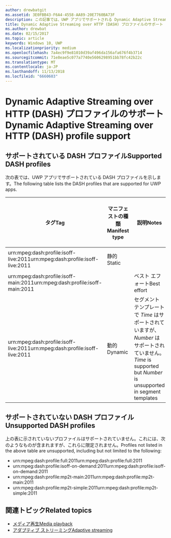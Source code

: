 ```yaml
---
author: drewbatgit
ms.assetid: 3E0FBB43-F6A4-4558-AA89-20E7760BA73F
description: この記事では、UWP アプリでサポートされる Dynamic Adaptive Streaming over HTTP (DASH) プロファイルの一覧を示します。
title: Dynamic Adaptive Streaming over HTTP (DASH) プロファイルのサポート
ms.author: drewbat
ms.date: 02/15/2017
ms.topic: article
keywords: Windows 10, UWP
ms.localizationpriority: medium
ms.openlocfilehash: 7a4ec9f9e81010d39af496da156afa676f4b3714
ms.sourcegitcommit: 71e8eae5c077a7740e5606298951bb78fc42b22c
ms.translationtype: MT
ms.contentlocale: ja-JP
ms.lasthandoff: 11/13/2018
ms.locfileid: "6660603"
---
```

# <a name="dynamic-adaptive-streaming-over-http-dash-profile-support"></a><span data-ttu-id="a4161-104">Dynamic Adaptive Streaming over HTTP (DASH) プロファイルのサポート</span><span class="sxs-lookup"><span data-stu-id="a4161-104">Dynamic Adaptive Streaming over HTTP (DASH) profile support</span></span>


## <a name="supported-dash-profiles"></a><span data-ttu-id="a4161-105">サポートされている DASH プロファイル</span><span class="sxs-lookup"><span data-stu-id="a4161-105">Supported DASH profiles</span></span>
<span data-ttu-id="a4161-106">次の表では、UWP アプリでサポートされている DASH プロファイルを示します。</span><span class="sxs-lookup"><span data-stu-id="a4161-106">The following table lists the DASH profiles that are supported for UWP apps.</span></span>

|<span data-ttu-id="a4161-107">タグ</span><span class="sxs-lookup"><span data-stu-id="a4161-107">Tag</span></span> | <span data-ttu-id="a4161-108">マニフェストの種類</span><span class="sxs-lookup"><span data-stu-id="a4161-108">Manifest type</span></span> | <span data-ttu-id="a4161-109">説明</span><span class="sxs-lookup"><span data-stu-id="a4161-109">Notes</span></span>|<span data-ttu-id="a4161-110">7 月にリリースされた Windows 10</span><span class="sxs-lookup"><span data-stu-id="a4161-110">July release of Windows 10</span></span>|<span data-ttu-id="a4161-111">Windows 10 バージョン 1511</span><span class="sxs-lookup"><span data-stu-id="a4161-111">Windows 10, Version 1511</span></span>|<span data-ttu-id="a4161-112">Windows 10 バージョン 1607</span><span class="sxs-lookup"><span data-stu-id="a4161-112">Windows 10, Version 1607</span></span> |<span data-ttu-id="a4161-113">Windows 10 バージョン 1607</span><span class="sxs-lookup"><span data-stu-id="a4161-113">Windows 10, Version 1607</span></span> |<span data-ttu-id="a4161-114">Windows 10 Version 1703</span><span class="sxs-lookup"><span data-stu-id="a4161-114">Windows 10, Version 1703</span></span>|
|----------------|------|-------|-----------|--------------|---------|-------|--------|
|<span data-ttu-id="a4161-115">urn:mpeg&#58;dash:profile:isoff-live:2011</span><span class="sxs-lookup"><span data-stu-id="a4161-115">urn:mpeg&#58;dash:profile:isoff-live:2011</span></span> | <span data-ttu-id="a4161-116">静的</span><span class="sxs-lookup"><span data-stu-id="a4161-116">Static</span></span> |     |<span data-ttu-id="a4161-117">サポートされる</span><span class="sxs-lookup"><span data-stu-id="a4161-117">Supported</span></span>            |  <span data-ttu-id="a4161-118">サポートされる</span><span class="sxs-lookup"><span data-stu-id="a4161-118">Supported</span></span>              | <span data-ttu-id="a4161-119">サポートされる</span><span class="sxs-lookup"><span data-stu-id="a4161-119">Supported</span></span>        |<span data-ttu-id="a4161-120">サポートされる</span><span class="sxs-lookup"><span data-stu-id="a4161-120">Supported</span></span>| <span data-ttu-id="a4161-121">サポートされる</span><span class="sxs-lookup"><span data-stu-id="a4161-121">Supported</span></span>|
|<span data-ttu-id="a4161-122">urn:mpeg&#58;dash:profile:isoff-main:2011</span><span class="sxs-lookup"><span data-stu-id="a4161-122">urn:mpeg&#58;dash:profile:isoff-main:2011</span></span> |        | <span data-ttu-id="a4161-123">ベスト エフォート</span><span class="sxs-lookup"><span data-stu-id="a4161-123">Best effort</span></span> | <span data-ttu-id="a4161-124">サポートされる</span><span class="sxs-lookup"><span data-stu-id="a4161-124">Supported</span></span>            |  <span data-ttu-id="a4161-125">サポートされる</span><span class="sxs-lookup"><span data-stu-id="a4161-125">Supported</span></span>              | <span data-ttu-id="a4161-126">サポートされる</span><span class="sxs-lookup"><span data-stu-id="a4161-126">Supported</span></span>        |<span data-ttu-id="a4161-127">サポートされる</span><span class="sxs-lookup"><span data-stu-id="a4161-127">Supported</span></span>| <span data-ttu-id="a4161-128">サポートされる</span><span class="sxs-lookup"><span data-stu-id="a4161-128">Supported</span></span>|
|<span data-ttu-id="a4161-129">urn:mpeg&#58;dash:profile:isoff-live:2011</span><span class="sxs-lookup"><span data-stu-id="a4161-129">urn:mpeg&#58;dash:profile:isoff-live:2011</span></span> | <span data-ttu-id="a4161-130">動的</span><span class="sxs-lookup"><span data-stu-id="a4161-130">Dynamic</span></span> | <span data-ttu-id="a4161-131">セグメント テンプレートで $Time$ はサポートされていますが、$Number$ はサポートされていません。</span><span class="sxs-lookup"><span data-stu-id="a4161-131">$Time$ is supported but $Number$ is unsupported in segment templates</span></span> | <span data-ttu-id="a4161-132">サポートされない</span><span class="sxs-lookup"><span data-stu-id="a4161-132">Not Supported</span></span>            | <span data-ttu-id="a4161-133">サポートされない</span><span class="sxs-lookup"><span data-stu-id="a4161-133">Not Supported</span></span>              | <span data-ttu-id="a4161-134">サポートされない</span><span class="sxs-lookup"><span data-stu-id="a4161-134">Not Supported</span></span>        |<span data-ttu-id="a4161-135">サポートされない</span><span class="sxs-lookup"><span data-stu-id="a4161-135">Not Supported</span></span>| <span data-ttu-id="a4161-136">サポートされる</span><span class="sxs-lookup"><span data-stu-id="a4161-136">Supported</span></span>|


## <a name="unsupported-dash-profiles"></a><span data-ttu-id="a4161-137">サポートされていない DASH プロファイル</span><span class="sxs-lookup"><span data-stu-id="a4161-137">Unsupported DASH profiles</span></span>
<span data-ttu-id="a4161-138">上の表に示されていないプロファイルはサポートされていません。これには、次のようなものが含まれますが、これらに限定されません。</span><span class="sxs-lookup"><span data-stu-id="a4161-138">Profiles not listed in the above table are unsupported, including but not limited to the following:</span></span>

* <span data-ttu-id="a4161-139">urn:mpeg&#58;dash:profile:full:2011</span><span class="sxs-lookup"><span data-stu-id="a4161-139">urn:mpeg&#58;dash:profile:full:2011</span></span>
* <span data-ttu-id="a4161-140">urn:mpeg&#58;dash:profile:isoff-on-demand:2011</span><span class="sxs-lookup"><span data-stu-id="a4161-140">urn:mpeg&#58;dash:profile:isoff-on-demand:2011</span></span>
* <span data-ttu-id="a4161-141">urn:mpeg&#58;dash:profile:mp2t-main:2011</span><span class="sxs-lookup"><span data-stu-id="a4161-141">urn:mpeg&#58;dash:profile:mp2t-main:2011</span></span>
* <span data-ttu-id="a4161-142">urn:mpeg&#58;dash:profile:mp2t-simple:2011</span><span class="sxs-lookup"><span data-stu-id="a4161-142">urn:mpeg&#58;dash:profile:mp2t-simple:2011</span></span>


## <a name="related-topics"></a><span data-ttu-id="a4161-143">関連トピック</span><span class="sxs-lookup"><span data-stu-id="a4161-143">Related topics</span></span>

* [<span data-ttu-id="a4161-144">メディア再生</span><span class="sxs-lookup"><span data-stu-id="a4161-144">Media playback</span></span>](media-playback.md)
* [<span data-ttu-id="a4161-145">アダプティブ ストリーミング</span><span class="sxs-lookup"><span data-stu-id="a4161-145">Adaptive streaming</span></span>](adaptive-streaming.md)
 

 




